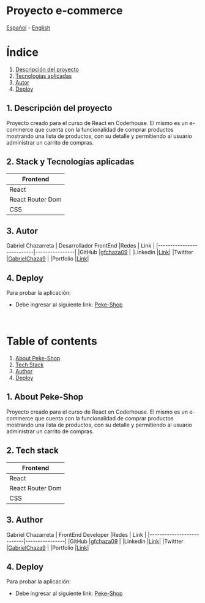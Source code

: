 # Proyecto e-commerce

[Español](#ES) - [English](#EN)

<a name="ES"></a>

# Índice

1. [Descripción del proyecto](#descripcion)
2. [Tecnologías aplicadas](#tecnologias)
3. [Autor](#autor)
4. [Deploy](#deploy-es)

<a name="descripcion"></a>

## 1. Descripción del proyecto

Proyecto creado para el curso de React en Coderhouse. El mismo es un e-commerce que cuenta con la funcionalidad de comprar productos mostrando una lista de productos, con su detalle y permitiendo al usuario administrar un carrito de compras.

<a name="tecnologias"></a>

## 2. Stack y Tecnologías aplicadas

| Frontend         |
| ---------------- |
| React            |
| React Router Dom |
| CSS              |

<a name="autor"></a>

## 3. Autor

Gabriel Chazarreta | Desarrollador FrontEnd
|Redes | Link |
|---------------------------|----------------|
|GitHub |[gfchaza09](https://github.com/gfchaza09) |
|Linkedin |[Link](https://www.linkedin.com/in/gabriel-chazarreta/)|
|Twittter |[GabrielChaza9](https://twitter.com/GabrielChaza9) |
|Portfolio |[Link](https://portfolio-gfchaza.netlify.app/)|

<a name="deploy-es"></a>

## 4. Deploy

Para probar la aplicación:

- Debe ingresar al siguiente link:
  [Peke-Shop](https://gfchaza09.github.io/peke-shop/)

&nbsp;
&nbsp;

<a name="EN"></a>

# Table of contents

1. [About Peke-Shop](#description)
2. [Tech Stack](#stack)
3. [Author](#author)
4. [Deploy](#deploy-en)

<a name="description"></a>

## 1. About Peke-Shop

Proyecto creado para el curso de React en Coderhouse. El mismo es un e-commerce que cuenta con la funcionalidad de comprar productos mostrando una lista de productos, con su detalle y permitiendo al usuario administrar un carrito de compras.

<a name="stack"></a>

## 2. Tech stack

| Frontend         |
| ---------------- |
| React            |
| React Router Dom |
| CSS              |

<a name="author"></a>

## 3. Author

Gabriel Chazarreta | FrontEnd Developer
|Redes | Link |
|---------------------------|----------------|
|GitHub |[gfchaza09](https://github.com/gfchaza09) |
|Linkedin |[Link](https://www.linkedin.com/in/gabriel-chazarreta/)|
|Twittter |[GabrielChaza9](https://twitter.com/GabrielChaza9) |
|Portfolio |[Link](https://portfolio-gfchaza.netlify.app/)|

<a name="deploy-es"></a>

## 4. Deploy

Para probar la aplicación:

- Debe ingresar al siguiente link:
  [Peke-Shop](https://gfchaza09.github.io/peke-shop/)
